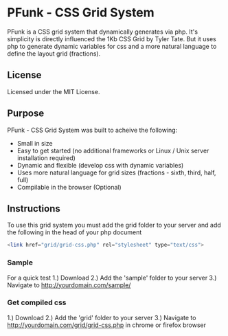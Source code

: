 # PFunk - CSS Grid System #
PFunk is a CSS grid system that dynamically generates via php.  It's simplicity is directly influenced the 1Kb CSS Grid by Tyler Tate. But it uses php to generate dynamic variables for css and a more natural language to define the layout grid (fractions).
 
## License ##
Licensed under the MIT License.

## Purpose ##
PFunk - CSS Grid System was built to acheive the following:
* Small in size
* Easy to get started  (no additional frameworks or Linux / Unix server installation required)
* Dynamic and flexible (develop css with dynamic variables)
* Uses more natural language for grid sizes (fractions - sixth, third, half, full)
* Compilable in the browser (Optional)

## Instructions ##
To use this grid system you must add the grid folder to your server and add the following in the head of your php document

```php
<link href="grid/grid-css.php" rel="stylesheet" type="text/css">
```

### Sample ###
For a quick test
1.) Download
2.) Add the 'sample' folder to your server
3.) Navigate to http://yourdomain.com/sample/

### Get compiled css ###
1.) Download
2.) Add the 'grid' folder to your server
3.) Navigate to http://yourdomain.com/grid/grid-css.php in chrome or firefox browser